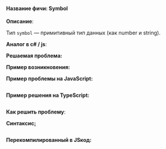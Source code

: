 #### **Название фичи: Symbol**

**Описание**:

Тип `symbol` — примитивный тип данных \(как number и string\).

**Аналог в c\# / js**:

**Решаемая проблема:**

**Пример возникновения:**

**Пример проблемы на JavaScript:**

```js

```

**Пример решения на TypeScript:**

```js

```

**Как решить проблему**:

**Синтаксис**[**:**](https://citifox.ru/event/adidas-dance-battle/)

```js

```

**Перекомпилированный в JSкод:**

```js

```




